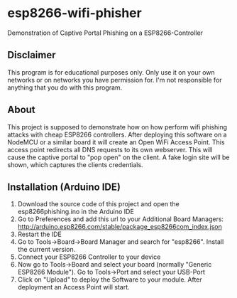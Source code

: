 # esp8266-wifi-phisher
Demonstration of Captive Portal Phishing on a ESP8266-Controller

## Disclaimer
This program is for educational purposes only. Only use it on your own networks or on networks you have permission for. I'm not responsible for anything that you do with this program.

## About
This project is supposed to demonstrate how on how perform wifi phishing attacks with cheap ESP8266 controllers.
After deploying this software on a NodeMCU or a similar board it will create an Open WiFi Access Point. This access point redirects all DNS requests to its own webserver. This will cause the captive portal to "pop open" on the client. A fake login site will be shown, which captures the clients credentials.

## Installation (Arduino IDE)
1. Download the source code of this project and open the esp8266phishing.ino in the Arduino IDE
2. Go to Preferences and add this url to your Additional Board Managers: http://arduino.esp8266.com/stable/package_esp8266com_index.json
3. Restart the IDE
4. Go to Tools->Board->Board Manager and search for "esp8266". Install the current version.
5. Connect your ESP8266 Controller to your device
6. Now go to Tools->Board and select your board (normally "Generic ESP8266 Module"). Go to Tools->Port and select your USB-Port
7. Click on "Upload" to deploy the Software to your module. After deployment an Access Point will start.

